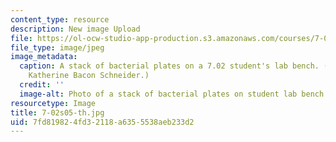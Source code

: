 ```yaml
---
content_type: resource
description: New image Upload
file: https://ol-ocw-studio-app-production.s3.amazonaws.com/courses/7-02-experimental-biology-communication-spring-2005/7fd819824fd32118a6355538aeb233d2_7-02s05-th.jpg
file_type: image/jpeg
image_metadata:
  caption: A stack of bacterial plates on a 7.02 student's lab bench. (Photo by Dr.
    Katherine Bacon Schneider.)
  credit: ''
  image-alt: Photo of a stack of bacterial plates on student lab bench.
resourcetype: Image
title: 7-02s05-th.jpg
uid: 7fd81982-4fd3-2118-a635-5538aeb233d2
---
```

